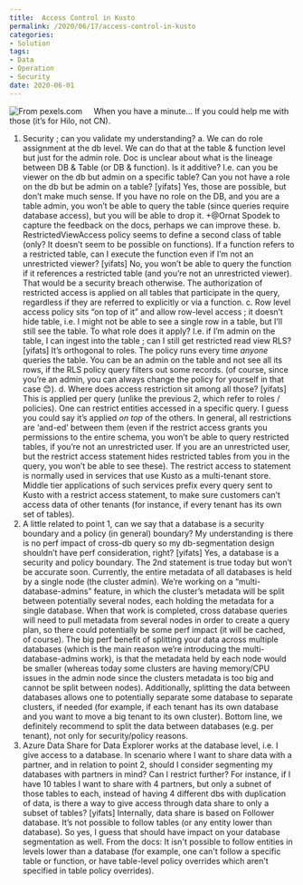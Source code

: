 ```yaml
---
title:  Access Control in Kusto
permalink: /2020/06/17/access-control-in-kusto
categories:
- Solution
tags:
- Data
- Operation
- Security
date: 2020-06-01
---
```

<img style="float:left;padding-right:20px;" title="From pexels.com" src="/assets/posts/2020/2/access-control-in-kusto/internet-screen-security-protection-60504.jpg" />

When you have a minute…  If you could help me with those (it’s for Hilo, not CN).

1.	Security ; can you validate my understanding?
a.	We can do role assignment at the db level.  We can do that at the table & function level but just for the admin role.  Doc is unclear about what is the lineage between DB & Table (or DB & function).  Is it additive?  I.e. can you be viewer on the db but admin on a specific table?  Can you not have a role on the db but be admin on a table?
[yifats] Yes, those are possible, but don’t make much sense. If you have no role on the DB, and you are a table admin, you won’t be able to query the table (since queries require database access), but you will be able to drop it. +@Ornat Spodek to capture the feedback on the docs, perhaps we can improve these. 
b.	RestrictedViewAccess policy seems to define a second class of table (only?  It doesn’t seem to be possible on functions).  If a function refers to a restricted table, can I execute the function even if I’m not an unrestricted viewer?
[yifats] No, you won’t be able to query the function if it references a restricted table (and you’re not an unrestricted viewer). That would be a security breach otherwise. The authorization of restricted access is applied on all tables that participate in the query, regardless if they are referred to explicitly or via a function. 
c.	Row level access policy sits “on top of it” and allow row-level access ; it doesn’t hide table, i.e. I might not be able to see a single row in a table, but I’ll still see the table.  To what role does it apply?  I.e. if I’m admin on the table, I can ingest into the table ; can I still get restricted read view RLS?
[yifats] It’s orthogonal to roles. The policy runs every time *anyone* queries the table. You can be an admin on the table and not see all its rows, if the RLS policy query filters out some records. (of course, since you’re an admin, you can always change the policy for yourself in that case 😊). 
d.	Where does access restriction sit among all those?
[yifats] This is applied per query (unlike the previous 2, which refer to roles / policies). One can restrict entities accessed in a specific query. I guess you could say it’s applied *on top* of the others. In general, all restrictions are ‘and-ed’ between them (even if the restrict access grants you permissions to the entire schema, you won’t be able to query restricted tables, if you’re not an unrestricted user. If you are an unrestricted user, but the restrict access statement hides restricted tables from you in the query, you won’t be able to see these). 
The restrict access to statement is normally used in services that use Kusto as a multi-tenant store. Middle tier applications of such services prefix every query sent to Kusto with a restrict access statement, to make sure customers can’t access data of other tenants (for instance, if every tenant has its own set of tables). 
2.	A little related to point 1, can we say that a database is a security boundary and a policy (in general) boundary?  My understanding is there is no perf impact of cross-db query so my db-segmentation design shouldn’t have perf consideration, right?
[yifats] Yes, a database is a security and policy boundary. The 2nd statement is true today but won’t be accurate soon. Currently, the entire metadata of all databases is held by a single node (the cluster admin). We’re working on a “multi-database-admins” feature, in which the cluster’s metadata will be split between potentially several nodes, each holding the metadata for a single database. When that work is completed, cross database queries will need to pull metadata from several nodes in order to create a query plan, so there could potentially be some perf impact (it will be cached, of course). The big perf benefit of splitting your data across multiple databases (which is the main reason we’re introducing the multi-database-admins work), is that the metadata held by each node would be smaller (whereas today some clusters are having memory/CPU issues in the admin node since the clusters metadata is too big and cannot be split between nodes). Additionally, splitting the data between databases allows one to potentially separate some database to separate clusters, if needed (for example, if each tenant has its own database and you want to move a big tenant to its own cluster). 
Bottom line, we definitely recommend to split the data between databases (e.g. per tenant), not only for security/policy reasons. 
3.	Azure Data Share for Data Explorer works at the database level, i.e. I give access to a database.  In scenario where I want to share data with a partner, and in relation to point 2, should I consider segmenting my databases with partners in mind?  Can I restrict further?  For instance, if I have 10 tables I want to share with 4 partners, but only a subnet of those tables to each, instead of having 4 different dbs with duplication of data, is there a way to give access through data share to only a subset of tables?
[yifats] Internally, data share is based on Follower database. It’s not possible to follow tables (or any entity lower than database). So yes, I guess that should have impact on your database segmentation as well. From the docs: 
                            It isn't possible to follow entities in levels lower than a database (for example, one can't follow a specific table or function, or have table-level policy overrides which aren't specified in table policy overrides).

